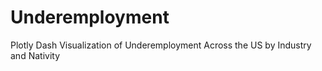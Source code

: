 # Underemployment
Plotly Dash Visualization of  Underemployment Across the US by Industry and Nativity
